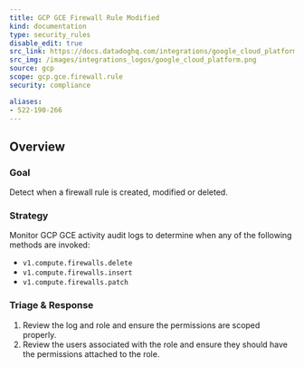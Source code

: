 ```yaml
---
title: GCP GCE Firewall Rule Modified
kind: documentation
type: security_rules
disable_edit: true
src_link: https://docs.datadoghq.com/integrations/google_cloud_platform/
src_img: /images/integrations_logos/google_cloud_platform.png
source: gcp
scope: gcp.gce.firewall.rule
security: compliance

aliases:
- 522-190-266
---
```


## Overview

### Goal
Detect when a firewall rule is created, modified or deleted. 

### Strategy
Monitor GCP GCE activity audit logs to determine when any of the following methods are invoked:

* `v1.compute.firewalls.delete`
* `v1.compute.firewalls.insert`
* `v1.compute.firewalls.patch` 

### Triage & Response
1. Review the log and role and ensure the permissions are scoped properly.
2. Review the users associated with the role and ensure they should have the permissions attached to the role.